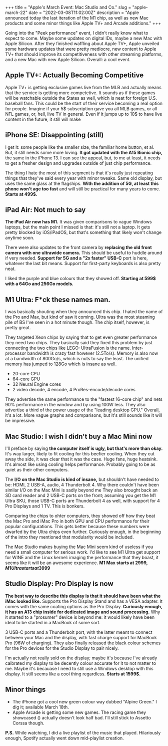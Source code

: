 +++
title = "Apple's March Event: Mac Studio and Co."
slug = "apple-march-22"
date = "2022-03-08T11:02:00Z"
description = "Apple announced today the last iteration of the M1 chip, as well as new Mac products and some minor things like Apple TV+ and Arcade additions."
+++

Going into the "Peek performance" event, I didn't really know what to expect to come. Maybe some updates on digital IDs, maybe a new Mac with Apple Silicon. After they finished waffling about Apple TV+, Apple unveiled some hardware updates that were pretty mediocre, new content to Apple TV+ that should improve its competitiveness with other streaming platforms, and a new Mac with new Apple Silicon. Overall: a cool event.

## Apple TV+: Actually Becoming Competitive
Apple TV+ is getting exclusive games live from the MLB and actually means that the service is getting more competetive. It sounds as if these games will be watchable outside the States as well, which is neat for foreign U.S. baseball fans. This could be the start of their service becoming a real option for people. Imagine if your 5$ subscription gave you all MLB games, or all NFL games, or, hell, live TV in general. Even if it jumps up to 10$ to have live content in the future, it still will make 

## iPhone SE: Disappointing (still)
I get it: some people like the smaller size, the familiar home button, et al. But, it still needs some more loving. **It got updated with the A15 Bionic chip,** the same in the iPhone 13. I can see the appeal, but, to me at least, it needs to get a fresher design and upgrades outside of just chip performance. 

The thing I hate the most of this segment is that it's really just repeating things that they've said every year with minor tweaks. Same old display, but uses the same glass at the flagships. **With the addition of 5G, at least this phone won't age too fast** and will still be practical for many years to come. **Starts at 499$.**

## iPad Air: Not much to say
**The iPad Air now has M1.** It was given comparisons to vague Windows laptops, but the main point I missed is that: it's still not a laptop. It gets pretty blocked by iOS/iPadOS, but that's something that likely won't change anytime soon.

There were also updates to the front camera by **replacing the old front camera with one ultrawide camera.** This should be useful to huddle around if very needed. **Support for 5G and a "2x faster" USB-C** port is here, whatever the last bit means. Support for first-party keyboards is also pretty neat.

I liked the purple and blue colours that they showed off. **Starting at 599$ with a 64Go and 256Go models.**

## M1 Ultra: F\*ck these names man.
I was basically shouting when they announced this chip. I hated the name of the Pro and Max, but kind of saw it coming. Ultra was the most steaming pile of BS I've seen in a hot minute though. The chip itself, however, is pretty great.

They targeted Xeon chips by saying that to get even greater performance they need two chips. They basically said they fixed this problem by just connecting the two chips like LEGO: UltraFusion is the name. Inter-processor bandwidth is crazy fast however (2.5To/s). Memory is also now at a bandwidth of 800Go/s, which is nuts to say the least. The unified memory has jumped to 128Go which is insane as well.

- 20-core CPU
- 64-core GPU
- 32 Neural Engine cores
- 2 video decode, 4 encode, 4 ProRes-encode/decode cores

They advertise the same performance to the "fastest 16-core chip" and nets 90% performance in the window and by using 100W less. They also advertise a third of the power usage of the "leading desktop GPU." Overall, it's a lot. More vague graphs and comparisons, but it's still sounds like it will be impressive.

## Mac Studio: I wish I didn't buy a Mac Mini now
I'll preface by saying **the computer itself is ugly, but that's more than okay.** It's way larger, likely to fit cooling for this beefier cooling. When they cut away the side, it was clear that it was the case. Huge fans, huge heatsink. It's almost like using cooling helps performance. Probably going to be as quiet as their other computers.

The **I/O on the Mac Studio is kind of insane,** but shouldn't have needed to be: HDMI, 2 USB-A, audio, 4 Thunderbolt 4. Why there couldn't have been similar I/O on the Mac Mini is sadly beyond me They also brought back an SD card reader and 2 USB-C ports on the front; assuming you get the M1 Ultra SKU, those USB-C ports are Thunderbolt 4 as well, with support for 4 Pro Displays and 1 TV. This is bonkers.

Comparing the chips to ohter computers, they showed off how they beat the Mac Pro and iMac Pro in both GPU and CPU performance for their popular configurations. This gets better because these numbers were dwarfed by the Ultra chips even further. Curiously enough, in the beginning of the intro they mentioned that modularity would be included.

The Mac Studio makes buying the Mac Mini seem kind of useless if you need a small computer for serious work. I'd like to see M1 Ultra get support for WINE and the Linux kernel: imaging the performance that they boast, it seems like it will be an awesome experience. **M1 Max starts at 2999$, M1 Ultra starts at 3999$**

## Studio Display: Pro Display is now
**The best way to describe this display is that it should have been what the iMac looked like.** Supports the Pro Display Stand and has a VESA adapter. It comes with the same coating options as the Pro Display. **Curiously enough, it has an A13 chip inside for dedicated image and sound processing.** Why it started to a "prosumer" device is beyond me: it would likely have been ideal to be started in a MacBook of some sort. 

3 USB-C ports and a Thunderbolt port, with the latter meant to connect between your Mac and the display, with fast charge support for MacBook Pro (96W of charging). They also finally released the black colour schemes for the Pro devices for the Studio Display to pair nicely.

I'm actually not really sold on the display; maybe it's because I've already caibrated my display to be decently colour accurate for it to not matter to me. Maybe it's becauase I need to still use a Windows desktop with this display. It still seems like a cool thing regardless. **Starts at 1599$.**

## Minor things
- The iPhone got a cool new green colour way dubbed "Alpine Green." I dig it; available March 18th.
- Apple Arcade is getting some new games. The racing game they showcased () actually doesn't look half bad. I'll still stick to Assetto Corssa though.

**P.S.** While watching, I did a live playlist of the music that played. Hilariously enough, Spotify actually went down mid-playlist creation. 
